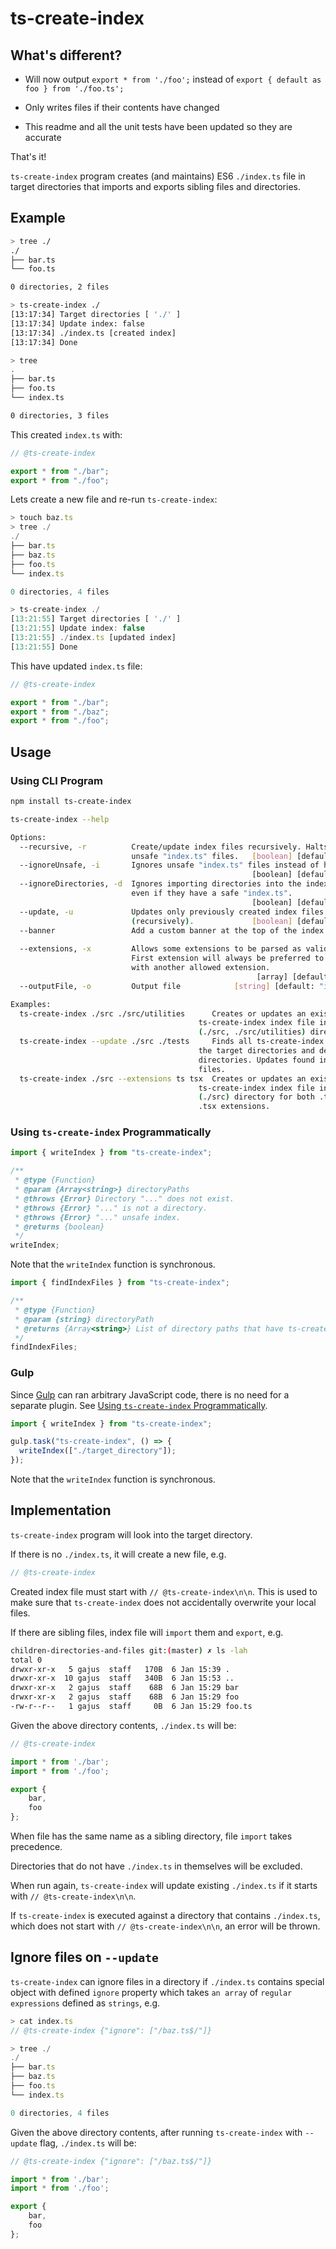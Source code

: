 # ts-create-index

## What's different?

- Will now output `export * from './foo';` instead of `export { default as foo } from './foo.ts';`

- Only writes files if their contents have changed

- This readme and all the unit tests have been updated so they are accurate

That's it!

`ts-create-index` program creates (and maintains) ES6 `./index.ts` file in target directories that imports and exports sibling files and directories.

## Example

```sh
> tree ./
./
├── bar.ts
└── foo.ts

0 directories, 2 files

> ts-create-index ./
[13:17:34] Target directories [ './' ]
[13:17:34] Update index: false
[13:17:34] ./index.ts [created index]
[13:17:34] Done

> tree
.
├── bar.ts
├── foo.ts
└── index.ts

0 directories, 3 files
```

This created `index.ts` with:

```ts
// @ts-create-index

export * from "./bar";
export * from "./foo";
```

Lets create a new file and re-run `ts-create-index`:

```ts
> touch baz.ts
> tree ./
./
├── bar.ts
├── baz.ts
├── foo.ts
└── index.ts

0 directories, 4 files

> ts-create-index ./
[13:21:55] Target directories [ './' ]
[13:21:55] Update index: false
[13:21:55] ./index.ts [updated index]
[13:21:55] Done
```

This have updated `index.ts` file:

```js
// @ts-create-index

export * from "./bar";
export * from "./baz";
export * from "./foo";
```

## Usage

### Using CLI Program

```sh
npm install ts-create-index

ts-create-index --help

Options:
  --recursive, -r          Create/update index files recursively. Halts on any
                           unsafe "index.ts" files.   [boolean] [default: false]
  --ignoreUnsafe, -i       Ignores unsafe "index.ts" files instead of halting.
                                                      [boolean] [default: false]
  --ignoreDirectories, -d  Ignores importing directories into the index file,
                           even if they have a safe "index.ts".
                                                      [boolean] [default: false]
  --update, -u             Updates only previously created index files
                           (recursively).             [boolean] [default: false]
  --banner                 Add a custom banner at the top of the index file
                                                                        [string]
  --extensions, -x         Allows some extensions to be parsed as valid source.
                           First extension will always be preferred to homonyms
                           with another allowed extension.
                                                       [array] [default: ["ts"]]
  --outputFile, -o         Output file            [string] [default: "index.ts"]                                                      [array] [default: ["ts"]]

Examples:
  ts-create-index ./src ./src/utilities      Creates or updates an existing
                                          ts-create-index index file in the target
                                          (./src, ./src/utilities) directories.
  ts-create-index --update ./src ./tests     Finds all ts-create-index index files in
                                          the target directories and descending
                                          directories. Updates found index
                                          files.
  ts-create-index ./src --extensions ts tsx  Creates or updates an existing
                                          ts-create-index index file in the target
                                          (./src) directory for both .ts and
                                          .tsx extensions.
```

### Using `ts-create-index` Programmatically

```js
import { writeIndex } from "ts-create-index";

/**
 * @type {Function}
 * @param {Array<string>} directoryPaths
 * @throws {Error} Directory "..." does not exist.
 * @throws {Error} "..." is not a directory.
 * @throws {Error} "..." unsafe index.
 * @returns {boolean}
 */
writeIndex;
```

Note that the `writeIndex` function is synchronous.

```js
import { findIndexFiles } from "ts-create-index";

/**
 * @type {Function}
 * @param {string} directoryPath
 * @returns {Array<string>} List of directory paths that have ts-create-index index file.
 */
findIndexFiles;
```

### Gulp

Since [Gulp](http://gulpts.com/) can ran arbitrary JavaScript code, there is no need for a separate plugin. See [Using `ts-create-index` Programmatically](#using-ts-create-index-programmatically).

```js
import { writeIndex } from "ts-create-index";

gulp.task("ts-create-index", () => {
  writeIndex(["./target_directory"]);
});
```

Note that the `writeIndex` function is synchronous.

## Implementation

`ts-create-index` program will look into the target directory.

If there is no `./index.ts`, it will create a new file, e.g.

```ts
// @ts-create-index
```

Created index file must start with `// @ts-create-index\n\n`. This is used to make sure that `ts-create-index` does not accidentally overwrite your local files.

If there are sibling files, index file will `import` them and `export`, e.g.

```sh
children-directories-and-files git:(master) ✗ ls -lah
total 0
drwxr-xr-x   5 gajus  staff   170B  6 Jan 15:39 .
drwxr-xr-x  10 gajus  staff   340B  6 Jan 15:53 ..
drwxr-xr-x   2 gajus  staff    68B  6 Jan 15:29 bar
drwxr-xr-x   2 gajus  staff    68B  6 Jan 15:29 foo
-rw-r--r--   1 gajus  staff     0B  6 Jan 15:29 foo.ts
```

Given the above directory contents, `./index.ts` will be:

```ts
// @ts-create-index

import * from './bar';
import * from './foo';

export {
    bar,
    foo
};
```

When file has the same name as a sibling directory, file `import` takes precedence.

Directories that do not have `./index.ts` in themselves will be excluded.

When run again, `ts-create-index` will update existing `./index.ts` if it starts with `// @ts-create-index\n\n`.

If `ts-create-index` is executed against a directory that contains `./index.ts`, which does not start with `// @ts-create-index\n\n`, an error will be thrown.

## Ignore files on `--update`

`ts-create-index` can ignore files in a directory if `./index.ts` contains special object with defined `ignore` property which takes `an array` of `regular expressions` defined as `strings`, e.g.

```ts
> cat index.ts
// @ts-create-index {"ignore": ["/baz.ts$/"]}
```

```ts
> tree ./
./
├── bar.ts
├── baz.ts
├── foo.ts
└── index.ts

0 directories, 4 files
```

Given the above directory contents, after running `ts-create-index` with `--update` flag, `./index.ts` will be:

```ts
// @ts-create-index {"ignore": ["/baz.ts$/"]}

import * from './bar';
import * from './foo';

export {
    bar,
    foo
};
```
